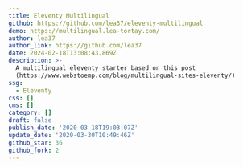```yaml
---
title: Eleventy Multilingual
github: https://github.com/lea37/eleventy-multilingual
demo: https://multilingual.lea-tortay.com/
author: lea37
author_link: https://github.com/lea37
date: 2024-02-18T13:08:43.869Z
description: >-
  A multilingual eleventy starter based on this post
  (https://www.webstoemp.com/blog/multilingual-sites-eleventy/)
ssg:
  - Eleventy
css: []
cms: []
category: []
draft: false
publish_date: '2020-03-18T19:03:07Z'
update_date: '2020-03-30T10:49:46Z'
github_star: 36
github_fork: 2
---
```

